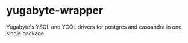 # yugabyte-wrapper

Yugabyte's YSQL and YCQL drivers for postgres and cassandra in one single package
